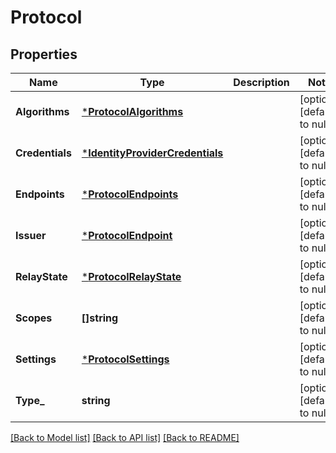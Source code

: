 # Protocol

## Properties
Name | Type | Description | Notes
------------ | ------------- | ------------- | -------------
**Algorithms** | [***ProtocolAlgorithms**](ProtocolAlgorithms.md) |  | [optional] [default to null]
**Credentials** | [***IdentityProviderCredentials**](IdentityProviderCredentials.md) |  | [optional] [default to null]
**Endpoints** | [***ProtocolEndpoints**](ProtocolEndpoints.md) |  | [optional] [default to null]
**Issuer** | [***ProtocolEndpoint**](ProtocolEndpoint.md) |  | [optional] [default to null]
**RelayState** | [***ProtocolRelayState**](ProtocolRelayState.md) |  | [optional] [default to null]
**Scopes** | **[]string** |  | [optional] [default to null]
**Settings** | [***ProtocolSettings**](ProtocolSettings.md) |  | [optional] [default to null]
**Type_** | **string** |  | [optional] [default to null]

[[Back to Model list]](../README.md#documentation-for-models) [[Back to API list]](../README.md#documentation-for-api-endpoints) [[Back to README]](../README.md)

